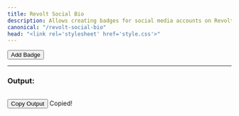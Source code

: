 ```yaml
---
title: Revolt Social Bio
description: Allows creating badges for social media accounts on Revolt profiles.
canonical: "/revolt-social-bio"
head: "<link rel='stylesheet' href='style.css'>"
---
```


<div id="badge-list"></div>

<button id="add-badge" class="badge-button add">Add Badge</button>

<hr>

<div class="badge-preview">
    <h3>Output:</h3>
    <pre class="badge-code" id="badge-output"></pre>
    <button id="copy-markdown" class="copy-button">Copy Output</button>
    <span id="copy-success" class="success-message">Copied!</span>
</div>

<script type="module" src="./script.js"></script>
